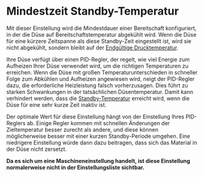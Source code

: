 Mindestzeit Standby-Temperatur
====
Mit dieser Einstellung wird die Mindestdauer einer Bereitschaft konfiguriert, in der die Düse auf Bereitschaftstemperatur abgekühlt wird. Wenn die Düse für eine kürzere Zeitspanne als diese Standby-Zeit eingestellt ist, wird sie nicht abgekühlt, sondern bleibt auf der [Endgültige Drucktemperatur](../material/material_final_print_temperature.md).

Ihre Düse verfügt über einen PID-Regler, der regelt, wie viel Energie zum Aufheizen Ihrer Düse verwendet wird, um die richtigen Temperaturen zu erreichen. Wenn die Düse mit großen Temperaturunterschieden in schneller Folge zum Abkühlen und Aufheizen angewiesen wird, neigt der PID-Regler dazu, die erforderliche Heizleistung falsch vorherzusagen. Dies führt zu starken Schwankungen in der tatsächlichen Düsentemperatur. Damit kann verhindert werden, dass die [Standby-Temperatur](../material/material_standby_temperature.md) erreicht wird, wenn die Düse für eine sehr kurze Zeit inaktiv ist.

Der optimale Wert für diese Einstellung hängt von der Einstellung Ihres PID-Reglers ab. Einige Regler kommen mit schnellen Änderungen der Zieltemperatur besser zurecht als andere, und diese können möglicherweise besser mit einer kurzen Standby-Periode umgehen. Eine niedrigere Einstellung würde dann dazu beitragen, dass sich das Material in der Düse nicht zersetzt.

**Da es sich um eine Maschineneinstellung handelt, ist diese Einstellung normalerweise nicht in der Einstellungsliste sichtbar.**